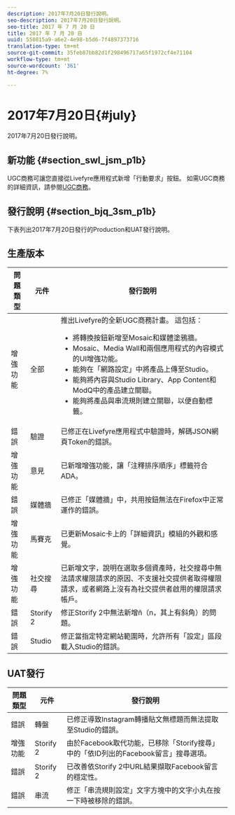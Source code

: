 ```yaml
---
description: 2017年7月20日發行說明。
seo-description: 2017年7月20日發行說明。
seo-title: 2017 年 7 月 20 日
title: 2017 年 7 月 20 日
uuid: 550815a9-a6e2-4e98-b5d6-7f4897373716
translation-type: tm+mt
source-git-commit: 35feb87bb82d1f298496717a65f1972cf4e71104
workflow-type: tm+mt
source-wordcount: '361'
ht-degree: 7%

---
```



# 2017年7月20日{#july}

2017年7月20日發行說明。

## 新功能 {#section_swl_jsm_p1b}

UGC商務可讓您直接從Livefyre應用程式新增「行動要求」按鈕。 如需UGC商務的詳細資訊，請參閱[UGC商務](../../../c-features-livefyre/c-ugc-commerce.md#c_ugc_commerce)。

## 發行說明 {#section_bjq_3sm_p1b}

下表列出2017年7月20日發行的Production和UAT發行說明。

## 生產版本

| 問題類型 | 元件 | 發行說明 |
|--- |--- |--- |
| 增強功能 | 全部 | 推出Livefyre的全新UGC商務計畫。 這包括： <br><ul><li>將轉換按鈕新增至Mosaic和媒體塗鴉牆。 </li><li>Mosaic、Media Wall和兩個應用程式的內容模式的UI增強功能。 </li><li>能夠在「網路設定」中將產品上傳至Studio。</li><li> 能夠將內容與Studio Library、App Content和ModQ中的產品建立關聯。</li><li> 能夠將產品與串流規則建立關聯，以便自動標籤。</li></ul> |
| 錯誤 | 驗證 | 已修正在Livefyre應用程式中驗證時，解碼JSON網頁Token的錯誤。 |
| 增強功能 | 意見 | 已新增增強功能，讓「注釋排序順序」標籤符合ADA。 |
| 錯誤 | 媒體牆 | 已修正「媒體牆」中，共用按鈕無法在Firefox中正常運作的錯誤。 |
| 增強功能 | 馬賽克 | 已更新Mosaic卡上的「詳細資訊」模組的外觀和感覺。 |
| 增強功能 | 社交搜尋 | 已新增文字，說明在選取多個資產時，社交搜尋中無法請求權限請求的原因、不支援社交提供者取得權限請求，或者網路上沒有為社交提供者啟用的權限請求帳戶。 |
| 錯誤 | Storify 2 | 修正Storify 2中無法新增ñ（n，其上有斜角）的問題。 |
| 錯誤 | Studio | 修正當指定特定網站範圍時，允許所有「設定」區段載入Studio的錯誤。 |


## UAT發行

| **問題類型** | **元件** | **發行說明** |
|---|---|---|
| 錯誤 | 轉盤 | 已修正導致Instagram轉播貼文無標題而無法提取至Studio的錯誤。 |
| 增強功能 | Storify 2 | 由於Facebook取代功能，已移除「Storify搜尋」中的「依ID列出的Facebook留言」搜尋選項。 |
| 錯誤 | Storify 2 | 已改善依Storify 2中URL結果擷取Facebook留言的穩定性。 |
| 錯誤 | 串流 | 修正「串流規則設定」文字方塊中的文字小丸在按一下時被移除的錯誤。 |

